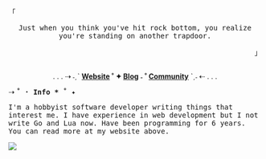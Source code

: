 ##

<!--<img src="https://safe.kashima.moe/geajomx5q8m3.jpg">-->

<p align='left'><samp>「</samp></p>
<p align='center'><samp>Just when you think you've hit rock bottom, you realize you're standing on another trapdoor.<samp></p>
<p align='right'><samp>」</samp></p>

##

<div align="center">
  <p>
    . . . ⇢ ˗ˏˋ
    <strong>
    <a href='https://sammy.is-a.dev'>Website</a> ˚ ✦
    <a href='https://sammy.is-a.dev/blog'>Blog</a> ˗ ˚
    <a href='https://discord.gg/3PDdcQz'>Community</a>
  </strong>ˋˏ˗ ⇠  . . .
  </p>
</div>

<p>⇢ <samp><strong>˚ · Info * ˚ ✦</strong></samp></p>

<samp>I'm a hobbyist software developer writing things that interest me. I have experience in web development
but I not write Go and Lua now. Have been programming for 6 years. You can read more at my website above.</samp>

![](https://komarev.com/ghpvc/?username=TorchedSammy&color=ff69b4)
